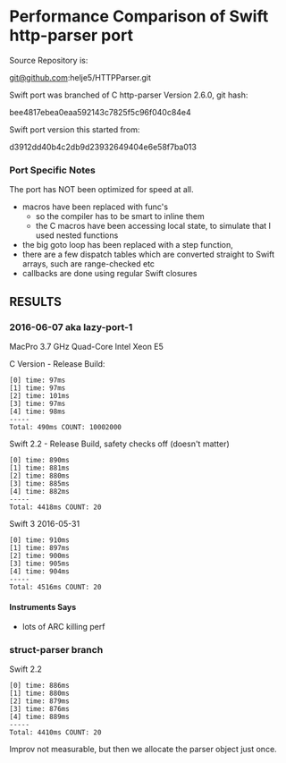 Performance Comparison of Swift http-parser port
================================================

Source Repository is:

  git@github.com:helje5/HTTPParser.git

Swift port was branched of C http-parser Version 2.6.0, git hash:

  bee4817ebea0eaa592143c7825f5c96f040c84e4

Swift port version this started from:

  d3912dd40b4c2db9d23932649404e6e58f7ba013


### Port Specific Notes

The port has NOT been optimized for speed at all.

- macros have been replaced with func's
  - so the compiler has to be smart to inline them
  - the C macros have been accessing local state, to simulate that
    I used nested functions
- the big goto loop has been replaced with a step function,
- there are a few dispatch tables which are converted straight to Swift arrays,
  such are range-checked etc
- callbacks are done using regular Swift closures


## RESULTS

### 2016-06-07 aka lazy-port-1

MacPro 3.7 GHz Quad-Core Intel Xeon E5

C Version - Release Build:

    [0] time: 97ms
    [1] time: 97ms
    [2] time: 101ms
    [3] time: 97ms
    [4] time: 98ms
    -----
    Total: 490ms COUNT: 10002000

Swift 2.2 - Release Build, safety checks off (doesn't matter)

    [0] time: 890ms
    [1] time: 881ms
    [2] time: 880ms
    [3] time: 885ms
    [4] time: 882ms
    -----
    Total: 4418ms COUNT: 20

Swift 3 2016-05-31

    [0] time: 910ms
    [1] time: 897ms
    [2] time: 900ms
    [3] time: 905ms
    [4] time: 904ms
    -----
    Total: 4516ms COUNT: 20

#### Instruments Says

- lots of ARC killing perf

### struct-parser branch

Swift 2.2

    [0] time: 886ms
    [1] time: 880ms
    [2] time: 879ms
    [3] time: 876ms
    [4] time: 889ms
    -----
    Total: 4410ms COUNT: 20

Improv not measurable, but then we allocate the parser object just once.

